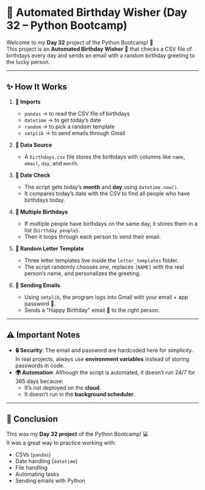 # 🎂 Automated Birthday Wisher (Day 32 – Python Bootcamp)

Welcome to my **Day 32** project of the Python Bootcamp! 🎉  
This project is an **Automated Birthday Wisher** 📨 that checks a CSV file of birthdays every day and sends an email with a random birthday greeting to the lucky person.

---

## ✨ How It Works

1. **📂 Imports**

   - `pandas` → to read the CSV file of birthdays
   - `datetime` → to get today’s date
   - `random` → to pick a random template
   - `smtplib` → to send emails through Gmail

2. **📑 Data Source**

   - A `birthdays.csv` file stores the birthdays with columns like `name`, `email`, `day`, and `month`.

3. **📆 Date Check**

   - The script gets today’s **month** and **day** using `datetime.now()`.
   - It compares today’s date with the CSV to find all people who have birthdays today.

4. **👥 Multiple Birthdays**

   - If multiple people have birthdays on the same day, it stores them in a list (`birthday_people`).
   - Then it loops through each person to send their email.

5. **📜 Random Letter Template**

   - Three letter templates live inside the `letter_templates` folder.
   - The script randomly chooses one, replaces `[NAME]` with the real person’s name, and personalizes the greeting.

6. **📧 Sending Emails**
   - Using `smtplib`, the program logs into Gmail with your email + app password 🔑.
   - Sends a "Happy Birthday" email 🎂 to the right person.

---

## ⚠️ Important Notes

- **🔒 Security**: The email and password are hardcoded here for simplicity. In real projects, always use **environment variables** instead of storing passwords in code.
- **🌍 Automation**: Although the script is automated, it doesn’t run 24/7 for 365 days because:
  - It’s not deployed on the **cloud**.
  - It doesn’t run in the **background scheduler**.

---

## 🏁 Conclusion

This was my **Day 32 project** of the Python Bootcamp! 💻  
It was a great way to practice working with:

- CSVs (`pandas`)
- Date handling (`datetime`)
- File handling
- Automating tasks
- Sending emails with Python
